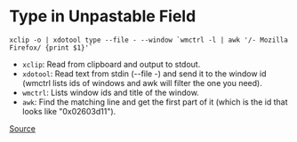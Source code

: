 # Type in Unpastable Field

```shell
xclip -o | xdotool type --file - --window `wmctrl -l | awk '/- Mozilla Firefox/ {print $1}'`
```
- `xclip`: Read from clipboard and output to stdout.
- `xdotool`: Read text from stdin (--file -) and send it to the window id (wmctrl lists ids of windows and awk will filter the one you need).
- `wmctrl`: Lists window ids and title of the window.
- `awk`: Find the matching line and get the first part of it (which is the id that looks like "0x02603d11").

[Source](https://www.reddit.com/r/commandline/comments/qyzmes/are_there_any_scripts_to_paste_things_into/hlj8itg/?context=3)
